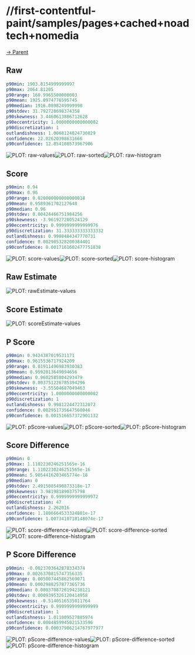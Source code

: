 
# //first-contentful-paint/samples/pages+cached+noadtech+nomedia

[→ Parent](../..)


## Raw


```yaml
p90min: 1903.8154999999997
p90max: 2064.81205
p90range: 160.9965500000003
p90mean: 1925.0974776595745
p90median: 1916.0898249999998
p90stdev: 31.792728698374358
p90skewness: 3.4460613806712628
p90eccentricity: 1.0000000000000002
p90discretization: 1
outlandishness: 1.0068124824730829
confidence: 22.02620398631666
p90confidence: 12.854108573967906

```

![PLOT: raw-values](./raw/values.svg)![PLOT: raw-sorted](./raw/sorted.svg)![PLOT: raw-histogram](./raw/histogram.svg)
## Score


```yaml
p90min: 0.94
p90max: 0.96
p90range: 0.020000000000000018
p90mean: 0.9589361702127648
p90median: 0.96
p90stdev: 0.00424466751984256
p90skewness: -3.961927280524129
p90eccentricity: 0.9999999999999976
p90discretization: 31.333333333333332
outlandishness: 0.9980484347770731
confidence: 0.002985328200384401
p90confidence: 0.0017161602477751838

```

![PLOT: score-values](./score/values.svg)![PLOT: score-sorted](./score/sorted.svg)![PLOT: score-histogram](./score/histogram.svg)
## Raw Estimate

![PLOT: rawEstimate-values](./rawEstimate/values.svg)
## Score Estimate

![PLOT: scoreEstimate-values](./scoreEstimate/values.svg)
## P Score


```yaml
p90min: 0.9424387019531171
p90max: 0.9615536717924209
p90range: 0.01911496983930383
p90mean: 0.9592013649094656
p90median: 0.9602585804293479
p90stdev: 0.003751226785394296
p90skewness: -3.55504687049463
p90eccentricity: 1.0000000000000002
p90discretization: 1
outlandishness: 0.9981224472312072
confidence: 0.002951735647560046
p90confidence: 0.001516657372901132

```

![PLOT: pScore-values](./pScore/values.svg)![PLOT: pScore-sorted](./pScore/sorted.svg)![PLOT: pScore-histogram](./pScore/histogram.svg)
## Score Difference


```yaml
p90min: 0
p90max: 1.1102230246251565e-16
p90range: 1.1102230246251565e-16
p90mean: 5.9054416203465774e-18
p90median: 0
p90stdev: 2.4915085490873318e-17
p90skewness: 3.981981890375798
p90eccentricity: 0.9999999999999972
p90discretization: 47
outlandishness: 2.262016
confidence: 1.1806664533324081e-17
p90confidence: 1.0073410718148074e-17

```

![PLOT: score-difference-values](./score-difference/values.svg)![PLOT: score-difference-sorted](./score-difference/sorted.svg)![PLOT: score-difference-histogram](./score-difference/histogram.svg)
## P Score Difference


```yaml
p90min: -0.0023703642878334374
p90max: 0.0026370815747356335
p90range: 0.005007445862569071
p90mean: 0.0002988257877365736
p90median: 0.0003708726194238121
p90stdev: 0.0009395326120414958
p90skewness: -0.5140516535011764
p90eccentricity: 0.9999999999999999
p90discretization: 1
outlandishness: 1.011009527885974
confidence: 0.0004859945021533596
p90confidence: 0.00037986214767977977

```

![PLOT: pScore-difference-values](./pScore-difference/values.svg)![PLOT: pScore-difference-sorted](./pScore-difference/sorted.svg)![PLOT: pScore-difference-histogram](./pScore-difference/histogram.svg)